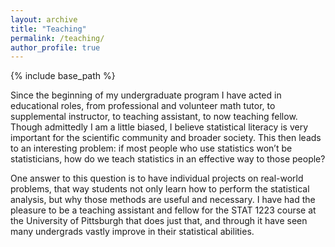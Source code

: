 ```yaml
---
layout: archive
title: "Teaching"
permalink: /teaching/
author_profile: true
---
```


{% include base_path %}

Since the beginning of my undergraduate program I have acted in educational roles, from professional and volunteer math tutor, to supplemental instructor, to teaching assistant, to now teaching fellow. Though admittedly I am a little biased, I believe statistical literacy is very important for the scientific community and broader society. This then leads to an interesting problem: if most people who use statistics won’t be statisticians, how do we teach statistics in an effective way to those people?

One answer to this question is to have individual projects on real-world problems, that way students not only learn how to perform the statistical analysis, but why those methods are useful and necessary. I have had the pleasure to be a teaching assistant and fellow for the STAT 1223 course at the University of Pittsburgh that does just that, and through it have seen many undergrads vastly improve in their statistical abilities.  
